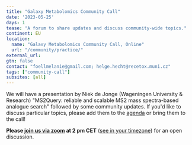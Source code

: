```yaml
---
title: "Galaxy Metabolomics Community Call"
date: '2023-05-25'
days: 1
tease: "A forum to share updates and discuss community-wide topics."
continent: EU
location:
  name: "Galaxy Metabolomics Community Call, Online"
  url: "/community/practice/"
external_url:
gtn: false
contact: "foellmelanie@gmail.com; helge.hecht@recetox.muni.cz"
tags: ["community-call"]
subsites: [all]
---
```


We will have a presentation by Niek de Jonge (Wageningen University & Research) "MS2Query: reliable and scalable MS2 mass spectra-based analogue search" followed by some community updates. If you'd like to discuss particular topics, please add them to the [agenda](https://docs.google.com/document/d/1OrcpWJcHThn8eZd_eURnh1qybp3yetDd_NKtGvdfyjo/edit?usp=sharing) or bring them to the call!

**Please [join us via zoom](https://uni-freiburg.zoom.us/j/67535385558?pwd=Sy9TS0U1RUxHNVRxNjB3NmIyaTZRdz09) at 2 pm CET** ([see in your timezone](https://www.timeanddate.com/worldclock/fixedtime.html?msg=Galaxy+Metabolomics+Community+Call&iso=20230525T14&p1=980&ah=1)) for an open discussion.

